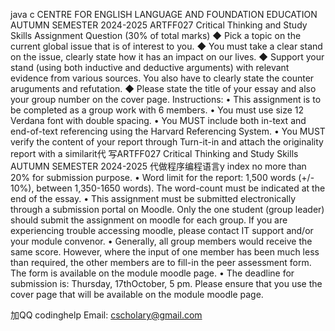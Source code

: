 java c CENTRE FOR ENGLISH LANGUAGE AND FOUNDATION EDUCATION AUTUMN SEMESTER 2024-2025 ARTFF027 Critical Thinking and Study Skills Assignment Question (30% of total marks) ◆ Pick a topic on the current global issue that is of interest to you. ◆ You must take a clear stand on the issue, clearly state how it has an impact on our lives. ◆ Support your stand (using both inductive and deductive arguments) with relevant evidence from various sources. You also have to clearly state the counter aruguments and refutation. ◆ Please state the title of your essay and also your group number on the cover page. Instructions: • This assignment is to be completed as a group work with 6 members. • You must use size 12 Verdana font with double spacing. • You MUST include both in-text and end-of-text referencing using the Harvard Referencing System. • You MUST verify the content of your report through Turn-it-in and attach the originality report with a similarit代 写ARTFF027 Critical Thinking and Study Skills AUTUMN SEMESTER 2024-2025 代做程序编程语言y index no more than 20% for submission purpose. • Word limit for the report: 1,500 words (+/- 10%), between 1,350-1650 words). The word-count must be indicated at the end of the essay. • This assignment must be submitted electronically through a submission portal on Moodle. Only the one student (group leader) should submit the assignment on moodle for each group. If you are experiencing trouble accessing moodle, please contact IT support and/or your module convenor. • Generally, all group members would receive the same score. However, where the input of one member has been much less than required, the other members are to fill-in the peer assessment form. The form is available on the module moodle page. • The deadline for submission is: Thursday, 17thOctober, 5 pm. Please ensure that you use the cover page that will be available on the module moodle page.

加QQ codinghelp Email: cscholary@gmail.com

